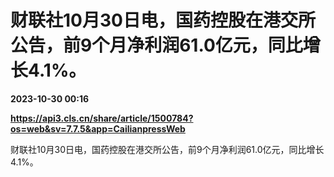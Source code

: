 # 财联社10月30日电，国药控股在港交所公告，前9个月净利润61.0亿元，同比增长4.1%。

**2023-10-30 00:16**

**https://api3.cls.cn/share/article/1500784?os=web&sv=7.7.5&app=CailianpressWeb**

财联社10月30日电，国药控股在港交所公告，前9个月净利润61.0亿元，同比增长4.1%。